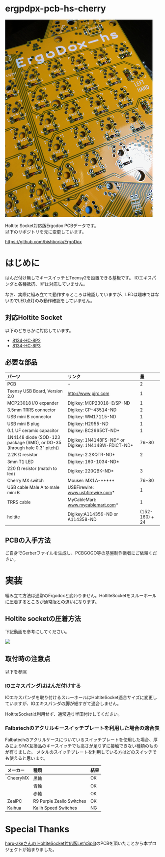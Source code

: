 # ergpdpx-pcb-hs-cherry

![PCB](./pic/IMG_0267.png "pcb")


Holtite Socket対応版Ergodox PCBデータです。  
以下のリポジトリを元に変更しています。

https://github.com/bishboria/ErgoDox


# はじめに
はんだ付け無しでキースイッチとTeensy2を設置できる基板です。
IOエキスパンダと各種抵抗、I/Fは対応していません。

なお、実際に組み立てて動作するところは確認していますが、LEDは趣味ではないのでLED点灯のみ動作確認をしていません。

## 対応Holtite Socket
以下のどちらかに対応しています。

- [8134-HC-8P2](http://www.te.com/jpn-ja/product-7-1437514-0.html)  
- [8134-HC-8P3](http://www.te.com/jpn-ja/product-7-1437514-1.html)

## 必要な部品
|パーツ|リンク|量|
|:---|:---|:---|
|PCB|	-	|2|
|Teensy USB Board, Version 2.0|http://www.pjrc.com |1|
|MCP23018 I/O expander|Digikey: MCP23018-E/SP-ND|1|
|3.5mm TRRS connector|Digikey: CP-43514-ND|2|
|USB mini B connector|Digikey: WM17115-ND|1|
|USB mini B plug|Digikey: H2955-ND|1|
|0.1 UF ceramic capacitor|Digikey: BC2665CT-ND*|1|
|1N4148 diode   (SOD-123 package (SMD), or DO-35 (through hole 0.3" pitch))|Digikey: 1N4148FS-ND* or Digikey: 1N4148W-FDICT-ND*	|76-80|
|2.2K Ω resistor|Digikey: 2.2KQTR-ND*|2|
|3mm T1 LED|Digikey: 160-1034-ND*| |
|220 Ω resistor (match to led)	|Digikey: 220QBK-ND*|3|
|Cherry MX switch|Mouser: MX1A-*****|76-80|
|USB cable Male A to male mini B|USBFirewire: www.usbfirewire.com*|	1|
|TRRS cable	|MyCableMart: www.mycablemart.com*|1|
|holtite|Digikey:A114359-ND or A114358-ND| (152-160) + 24|

## PCBの入手方法
ご自身でGerberファイルを生成し、PCBGOGO等の基盤制作業者にご依頼ください。

# 実装

組み立て方法は通常のErgodoxと変わりません。HoltiteSocketをスルーホールに圧着するところが通常版との違いになります。

## Holtite socketの圧着方法
下記動画を参考にしてください。

[![](https://img.youtube.com/vi/RB1Wm8y2Cw8/0.jpg)](https://www.youtube.com/watch?v=RB1Wm8y2Cw8)

## 取付時の注意点
以下を参照

### IOエキスパンダははんだ付けする
IOエキスパンダを取り付けるスルーホールはHoltiteSocket適合サイズに変更していますが、IOエキスパンダの脚が細すぎて適合しません。

HoltiteSocketは利用せず、通常通り半田付けしてください。

### Falbatechのアクリルキースイッチプレートを利用した場合の適合表

Falbatechのアクリルケースについているスイッチプレートを使用した場合、厚みによりMX互換品のキースイッチでも高さが足りずに接触できない種類のものが有りました。
メタルのスイッチプレートを利用している方はどのスイッチでも使えると思います。

|メーカー|種類|結果|
|:---|:---|:---|
|CheeryMX|黒軸|OK|
||青軸|OK|
||赤軸|OK|
|ZealPC|R9 Purple Zealio Switches|OK|
|Kaihua|Kailh Speed Switches|NG|


# Special Thanks
[haru-akeさんの HoltiteSocket対応版Let'sSplit](https://github.com/haru-ake/lets-split-pcb-hs-cherry)のPCBを頂いたことから本プロジェクトが始まりました。
